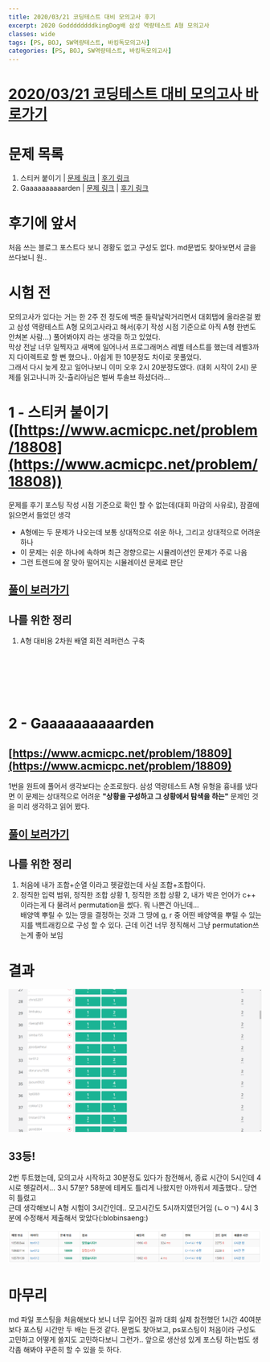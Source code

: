 ```yaml
---
title: 2020/03/21 코딩테스트 대비 모의고사 후기
excerpt: 2020 GoddddddddkingDog배 삼성 역량테스트 A형 모의고사
classes: wide
tags: [PS, BOJ, SW역량테스트, 바킹독모의고사]
categories: [PS, BOJ, SW역량테스트, 바킹독모의고사]
---
```

# [2020/03/21 코딩테스트 대비 모의고사 바로가기](https://www.acmicpc.net/contest/view/505)

# 문제 목록
1. 스티커 붙이기 | [문제 링크](https://www.acmicpc.net/problem/18808) | [후기 링크](#1---스티커-붙이기)
2. Gaaaaaaaaaarden | [문제 링크](https://www.acmicpc.net/problem/18809) | [후기 링크](#2---gaaaaaaaaaarden)

# 후기에 앞서
처음 쓰는 블로그 포스트다 보니 경황도 없고 구성도 없다. md문법도 찾아보면서 글을 쓰다보니 원..

# 시험 전
모의고사가 있다는 거는 한 2주 전 정도에 백준 들락날락거리면서 대회탭에 올라온걸 봤고 삼성 역량테스트 A형 모의고사라고 해서(후기 작성 시점 기준으로 아직 A형 한번도 안쳐본 사람...) 풀어봐야지 라는 생각을 하고 있었다.<br>
막상 전날 너무 일찍자고 새벽에 일어나서 프로그래머스 레벨 테스트를 했는데 레벨3까지 다이렉트로 할 뻔 했으나.. 아쉽게 한 10분정도 차이로 못풀었다.<br>
그래서 다시 늦게 잤고 일어나보니 이미 오후 2시 20분정도였다. (대회 시작이 2시) 문제를 읽고나니까 갓-츌리아님은 벌써 투솔브 하셨더라...

# 1 - 스티커 붙이기 ([https://www.acmicpc.net/problem/18808](https://www.acmicpc.net/problem/18808))

문제를 후기 포스팅 작성 시점 기준으로 확인 할 수 없는데(대회 마감의 사유로), 잠결에 읽으면서 들었던 생각
* A형에는 두 문제가 나오는데 보통 상대적으로 쉬운 하나, 그리고 상대적으로 어려운 하나
* 이 문제는 쉬운 하나에 속하며 최근 경향으로는 시뮬레이션인 문제가 주로 나옴
* 그런 트렌드에 잘 맞아 떨어지는 시뮬레이션 문제로 판단

## [풀이 보러가기]()

## 나를 위한 정리
1. A형 대비용 2차원 배열 회전 레퍼런스 구축

<br><br><br><br><br>

# 2 - Gaaaaaaaaaarden
## [https://www.acmicpc.net/problem/18809](https://www.acmicpc.net/problem/18809)

1번을 원트에 풀어서 생각보다는 순조로웠다. 삼성 역량테스트 A형 유형을 흉내를 냈다면 이 문제는 상대적으로 어려운 <b>"상황을 구성하고 그 상황에서 탐색을 하는"</b> 문제인 것을 미리 생각하고 읽어 봤다.

## [풀이 보러가기]()

## 나를 위한 정리
1. 처음에 내가 조합+순열 이라고 헷갈렸는데 사실 조합+조합이다.
2. 정직한 입력 범위, 정직한 조합 상황 1, 정직한 조합 상황 2, 내가 박은 언어가 c++ 이라는게 다 물려서 permutation을 썼다. 뭐 나쁜건 아닌데...<br>
배양액 뿌릴 수 있는 땅을 결정하는 것과 그 땅에 g, r 중 어떤 배양액을 뿌릴 수 있는지를 백트래킹으로 구성 할 수 있다. 근데 이건 너무 정직해서 그냥 permutation쓰는게 좋아 보임

# 결과
![scoreboard.jpg](../../../../assets/images/ps/review/2020-03-21-코딩테스트_대비_모의고사_후기/original_scoreboard.png)
## 33등!
2번 투트했는데, 모의고사 시작하고 30분정도 있다가 참전해서, 종료 시간이 5시인데 4시로 헷갈려서... 3시 57분? 58분에 테케도 틀리게 나왔지만 아까워서 제출했다.. 당연히 틀렸고<br>
근데 생각해보니 A형 시험이 3시간인데.. 모고시간도 5시까지였던거임 (ㄴㅇㄱ)
4시 3분에 수정해서 제출해서 맞았다(:blobinsaeng:)

![submit.jpg](../../../../assets/images/ps/review/2020-03-21-코딩테스트_대비_모의고사_후기/submit_crop.png)

# 마무리
md 파일 포스팅을 처음해보다 보니 너무 길어진 걸까 대회 실제 참전했던 1시간 40여분 보다 포스팅 시간만 두 배는 든것 같다. 문법도 찾아보고, ps포스팅이 처음이라 구성도 고민하고 어떻게 쓸지도 고민하다보니 그런가.. 앞으로 생산성 있게 포스팅 하는법도 생각좀 해봐야 꾸준히 할 수 있을 듯 하다.